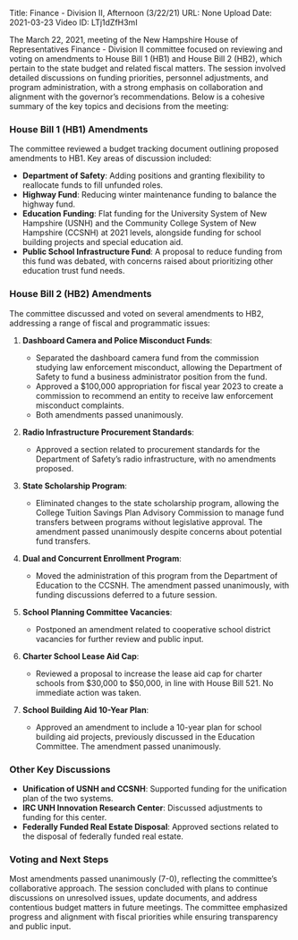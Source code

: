 Title: Finance - Division II, Afternoon (3/22/21)
URL: None
Upload Date: 2021-03-23
Video ID: LTj1dZfH3mI

The March 22, 2021, meeting of the New Hampshire House of Representatives Finance - Division II committee focused on reviewing and voting on amendments to House Bill 1 (HB1) and House Bill 2 (HB2), which pertain to the state budget and related fiscal matters. The session involved detailed discussions on funding priorities, personnel adjustments, and program administration, with a strong emphasis on collaboration and alignment with the governor’s recommendations. Below is a cohesive summary of the key topics and decisions from the meeting:

### **House Bill 1 (HB1) Amendments**
The committee reviewed a budget tracking document outlining proposed amendments to HB1. Key areas of discussion included:
- **Department of Safety**: Adding positions and granting flexibility to reallocate funds to fill unfunded roles.
- **Highway Fund**: Reducing winter maintenance funding to balance the highway fund.
- **Education Funding**: Flat funding for the University System of New Hampshire (USNH) and the Community College System of New Hampshire (CCSNH) at 2021 levels, alongside funding for school building projects and special education aid.
- **Public School Infrastructure Fund**: A proposal to reduce funding from this fund was debated, with concerns raised about prioritizing other education trust fund needs.

### **House Bill 2 (HB2) Amendments**
The committee discussed and voted on several amendments to HB2, addressing a range of fiscal and programmatic issues:
1. **Dashboard Camera and Police Misconduct Funds**:
   - Separated the dashboard camera fund from the commission studying law enforcement misconduct, allowing the Department of Safety to fund a business administrator position from the fund.
   - Approved a $100,000 appropriation for fiscal year 2023 to create a commission to recommend an entity to receive law enforcement misconduct complaints.
   - Both amendments passed unanimously.

2. **Radio Infrastructure Procurement Standards**:
   - Approved a section related to procurement standards for the Department of Safety’s radio infrastructure, with no amendments proposed.

3. **State Scholarship Program**:
   - Eliminated changes to the state scholarship program, allowing the College Tuition Savings Plan Advisory Commission to manage fund transfers between programs without legislative approval. The amendment passed unanimously despite concerns about potential fund transfers.

4. **Dual and Concurrent Enrollment Program**:
   - Moved the administration of this program from the Department of Education to the CCSNH. The amendment passed unanimously, with funding discussions deferred to a future session.

5. **School Planning Committee Vacancies**:
   - Postponed an amendment related to cooperative school district vacancies for further review and public input.

6. **Charter School Lease Aid Cap**:
   - Reviewed a proposal to increase the lease aid cap for charter schools from $30,000 to $50,000, in line with House Bill 521. No immediate action was taken.

7. **School Building Aid 10-Year Plan**:
   - Approved an amendment to include a 10-year plan for school building aid projects, previously discussed in the Education Committee. The amendment passed unanimously.

### **Other Key Discussions**
- **Unification of USNH and CCSNH**: Supported funding for the unification plan of the two systems.
- **IRC UNH Innovation Research Center**: Discussed adjustments to funding for this center.
- **Federally Funded Real Estate Disposal**: Approved sections related to the disposal of federally funded real estate.

### **Voting and Next Steps**
Most amendments passed unanimously (7-0), reflecting the committee’s collaborative approach. The session concluded with plans to continue discussions on unresolved issues, update documents, and address contentious budget matters in future meetings. The committee emphasized progress and alignment with fiscal priorities while ensuring transparency and public input.